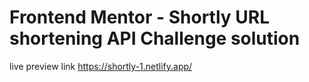# Frontend Mentor - Shortly URL shortening API Challenge solution
live preview link
https://shortly-1.netlify.app/
